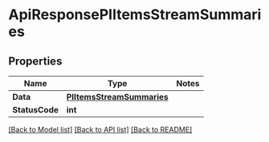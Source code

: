 # ApiResponsePIItemsStreamSummaries

## Properties
Name | Type | Notes
------------ | ------------- | -------------
**Data** | **[**PIItemsStreamSummaries**](../Model/PIItemsStreamSummaries.md)**
**StatusCode** | **int**

[[Back to Model list]](../../README.md#documentation-for-models) [[Back to API list]](../../README.md#documentation-for-api-endpoints) [[Back to README]](../../README.md)
